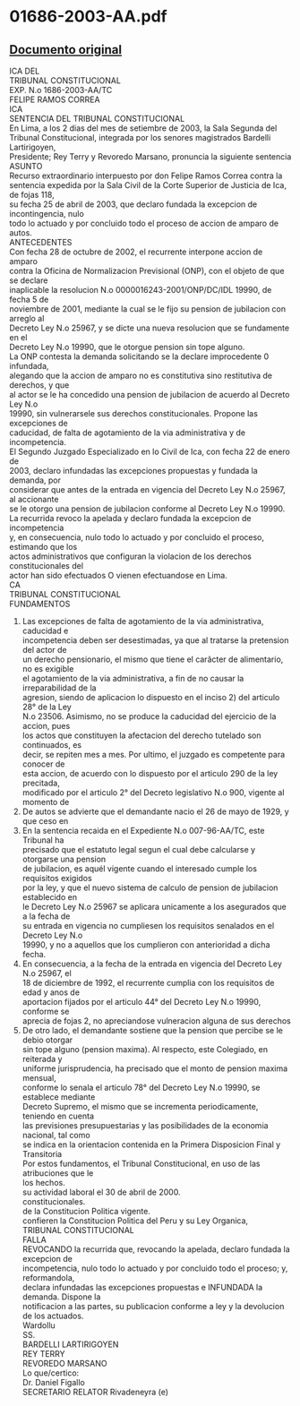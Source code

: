 
01686-2003-AA.pdf
=================
  
[Documento original](https://tc.gob.pe/jurisprudencia/2003/01686-2003-AA.pdf)  
---  
ICA DEL  
TRIBUNAL CONSTITUCIONAL  
EXP. N.o 1686-2003-AA/TC  
FELIPE RAMOS CORREA  
ICA  
SENTENCIA DEL TRIBUNAL CONSTITUCIONAL  
En Lima, a los 2 dias del mes de setiembre de 2003, la Sala Segunda del  
Tribunal Constitucional, integrada por los senores magistrados Bardelli Lartirigoyen,  
Presidente; Rey Terry y Revoredo Marsano, pronuncia la siguiente sentencia  
ASUNTO  
Recurso extraordinario interpuesto por don Felipe Ramos Correa contra la  
sentencia expedida por la Sala Civil de la Corte Superior de Justicia de Ica, de fojas 118,  
su fecha 25 de abril de 2003, que declaro fundada la excepcion de incontingencia, nulo  
todo lo actuado y por concluido todo el proceso de accion de amparo de autos.  
ANTECEDENTES  
Con fecha 28 de octubre de 2002, el recurrente interpone accion de amparo  
contra la Oficina de Normalizacion Previsional (ONP), con el objeto de que se declare  
inaplicable la resolucion N.o 0000016243-2001/ONP/DC/IDL 19990, de fecha 5 de  
noviembre de 2001, mediante la cual se le fijo su pension de jubilacion con arreglo al  
Decreto Ley N.o 25967, y se dicte una nueva resolucion que se fundamente en el  
Decreto Ley N.o 19990, que le otorgue pension sin tope alguno.  
La ONP contesta la demanda solicitando se la declare improcedente 0 infundada,  
alegando que la accion de amparo no es constitutiva sino restitutiva de derechos, y que  
al actor se le ha concedido una pension de jubilacion de acuerdo al Decreto Ley N.o  
19990, sin vulnerarsele sus derechos constitucionales. Propone las excepciones de  
caducidad, de falta de agotamiento de la via administrativa y de incompetencia.  
El Segundo Juzgado Especializado en lo Civil de Ica, con fecha 22 de enero de  
2003, declaro infundadas las excepciones propuestas y fundada la demanda, por  
considerar que antes de la entrada en vigencia del Decreto Ley N.o 25967, al accionante  
se le otorgo una pension de jubilacion conforme al Decreto Ley N.o 19990.  
La recurrida revoco la apelada y declaro fundada la excepcion de incompetencia  
y, en consecuencia, nulo todo lo actuado y por concluido el proceso, estimando que los  
actos administrativos que configuran la violacion de los derechos constitucionales del  
actor han sido efectuados O vienen efectuandose en Lima.  
CA  
TRIBUNAL CONSTITUCIONAL  
FUNDAMENTOS  
1. Las excepciones de falta de agotamiento de la via administrativa, caducidad e  
incompetencia deben ser desestimadas, ya que al tratarse la pretension del actor de  
un derecho pensionario, el mismo que tiene el carâcter de alimentario, no es exigible  
el agotamiento de la via administrativa, a fin de no causar la irreparabilidad de la  
agresion, siendo de aplicacion lo dispuesto en el inciso 2) del articulo 28° de la Ley  
N.o 23506. Asimismo, no se produce la caducidad del ejercicio de la accion, pues  
los actos que constituyen la afectacion del derecho tutelado son continuados, es  
decir, se repiten mes a mes. Por ultimo, el juzgado es competente para conocer de  
esta accion, de acuerdo con lo dispuesto por el articulo 290 de la ley precitada,  
modificado por el articulo 2° del Decreto legislativo N.o 900, vigente al momento de  
2. De autos se advierte que el demandante nacio el 26 de mayo de 1929, y que ceso en  
3. En la sentencia recaida en el Expediente N.o 007-96-AA/TC, este Tribunal ha  
precisado que el estatuto legal segun el cual debe calcularse y otorgarse una pension  
de jubilacion, es aquél vigente cuando el interesado cumple los requisitos exigidos  
por la ley, y que el nuevo sistema de calculo de pension de jubilacion establecido en  
le Decreto Ley N.o 25967 se aplicara unicamente a los asegurados que a la fecha de  
su entrada en vigencia no cumpliesen los requisitos senalados en el Decreto Ley N.o  
19990, y no a aquellos que los cumplieron con anterioridad a dicha fecha.  
4. En consecuencia, a la fecha de la entrada en vigencia del Decreto Ley N.o 25967, el  
18 de diciembre de 1992, el recurrente cumplia con los requisitos de edad y anos de  
aportacion fijados por el articulo 44° del Decreto Ley N.o 19990, conforme se  
aprecia de fojas 2, no apreciandose vulneracion alguna de sus derechos  
5. De otro lado, el demandante sostiene que la pension que percibe se le debio otorgar  
sin tope alguno (pension maxima). Al respecto, este Colegiado, en reiterada y  
uniforme jurisprudencia, ha precisado que el monto de pension maxima mensual,  
conforme lo senala el articulo 78° del Decreto Ley N.o 19990, se establece mediante  
Decreto Supremo, el mismo que se incrementa periodicamente, teniendo en cuenta  
las previsiones presupuestarias y las posibilidades de la economia nacional, tal como  
se indica en la orientacion contenida en la Primera Disposicion Final y Transitoria  
Por estos fundamentos, el Tribunal Constitucional, en uso de las atribuciones que le  
los hechos.  
su actividad laboral el 30 de abril de 2000.  
constitucionales.  
de la Constitucion Politica vigente.  
confieren la Constitucion Politica del Peru y su Ley Organica,  
TRIBUNAL CONSTITUCIONAL  
FALLA  
REVOCANDO la recurrida que, revocando la apelada, declaro fundada la excepcion de  
incompetencia, nulo todo lo actuado y por concluido todo el proceso; y, reformandola,  
declara infundadas las excepciones propuestas e INFUNDADA la demanda. Dispone la  
notificacion a las partes, su publicacion conforme a ley y la devolucion de los actuados.  
Wardollu  
SS.  
BARDELLI LARTIRIGOYEN  
REY TERRY  
REVOREDO MARSANO  
Lo que/certico:  
Dr. Daniel Figallo  
SECRETARIO RELATOR Rivadeneyra (e)